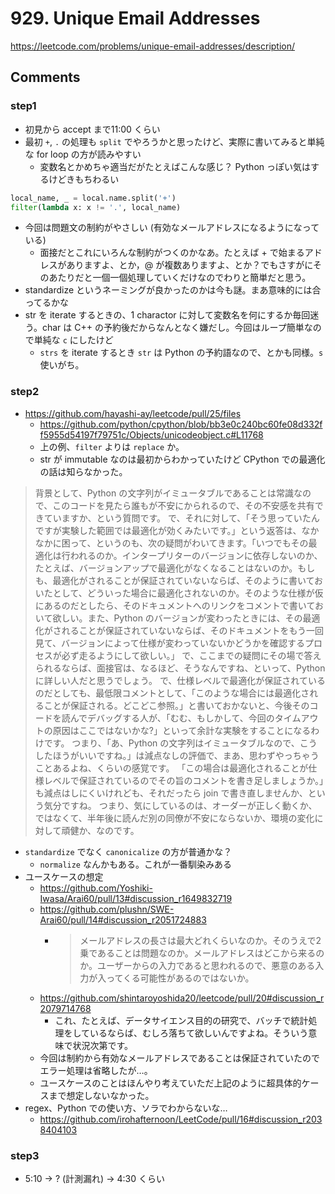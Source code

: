 # 929. Unique Email Addresses

https://leetcode.com/problems/unique-email-addresses/description/

## Comments

### step1

*   初見から accept まで11:00 くらい
*   最初 `+`, `.` の処理も `split` でやろうかと思ったけど、実際に書いてみると単純な for loop の方が読みやすい
    *   変数名とかめちゃ適当だがたとえばこんな感じ？ Python っぽい気はするけどきもちわるい

```python
local_name, _ = local.name.split('+')
filter(lambda x: x != '.', local_name)
```

*   今回は問題文の制約がやさしい (有効なメールアドレスになるようになっている)
    *   面接だとこれにいろんな制約がつくのかなあ。たとえば + で始まるアドレスがありますよ、とか，@ が複数ありますよ、とか？でもさすがにそのあたりだと一個一個処理していくだけなのでわりと簡単だと思う。
*   standardize というネーミングが良かったのかは今も謎。まあ意味的には合ってるかな
*   str を iterate するときの、1 charactor に対して変数名を何にするか毎回迷う。char は C++ の予約後だからなんとなく嫌だし。今回はループ簡単なので単純な `c` にしたけど
    *   `strs` を iterate するとき `str` は Python の予約語なので、とかも同様。`s` 使いがち。

### step2

*   https://github.com/hayashi-ay/leetcode/pull/25/files
    *   https://github.com/python/cpython/blob/bb3e0c240bc60fe08d332ff5955d54197f79751c/Objects/unicodeobject.c#L11768
    *   上の例、`filter` よりは `replace` か。
    *   str が immutable なのは最初からわかっていたけど CPython での最適化の話は知らなかった。

> 背景として、Python の文字列がイミュータブルであることは常識なので、このコードを見たら誰もが不安にかられるので、その不安感を共有できていますか、という質問です。
で、それに対して、「そう思っていたんですが実験した範囲では最適化が効くみたいです。」という返答は、なかなかに困って、というのも、次の疑問がわいてきます。「いつでもその最適化は行われるのか。インタープリターのバージョンに依存しないのか、たとえば、バージョンアップで最適化がなくなることはないのか。もしも、最適化がされることが保証されていないならば、そのように書いておいたとして、どういった場合に最適化されないのか。そのような仕様が仮にあるのだとしたら、そのドキュメントへのリンクをコメントで書いておいて欲しい。また、Python のバージョンが変わったときには、その最適化がされることが保証されていないならば、そのドキュメントをもう一回見て、バージョンによって仕様が変わっていないかどうかを確認するプロセスが必ず走るようにして欲しい。」
で、ここまでの疑問にその場で答えられるならば、面接官は、なるほど、そうなんですね、といって、Python に詳しい人だと思うでしょう。
で、仕様レベルで最適化が保証されているのだとしても、最低限コメントとして、「このような場合には最適化されることが保証される。どこどこ参照。」と書いておかないと、今後そのコードを読んでデバッグする人が、「むむ、もしかして、今回のタイムアウトの原因はここではないかな?」といって余計な実験をすることになるわけです。
つまり、「あ、Python の文字列はイミュータブルなので、こうしたほうがいいですね。」は減点なしの評価で、まあ、思わずやっちゃうことあるよね、くらいの感覚です。
「この場合は最適化されることが仕様レベルで保証されているのでその旨のコメントを書き足しましょうか。」も減点はしにくいけれども、それだったら join で書き直しませんか、という気分ですね。
つまり、気にしているのは、オーダーが正しく動くか、ではなくて、半年後に読んだ別の同僚が不安にならないか、環境の変化に対して頑健か、なのです。

*   `standardize` でなく `canonicalize` の方が普通かな？
    *   `normalize` なんかもある。これが一番馴染みある
*   ユースケースの想定
    *   https://github.com/Yoshiki-Iwasa/Arai60/pull/13#discussion_r1649832719
    *   https://github.com/plushn/SWE-Arai60/pull/14#discussion_r2051724883
        *   > メールアドレスの長さは最大どれくらいなのか。そのうえで2乗であることは問題なのか。メールアドレスはどこから来るのか。ユーザーからの入力であると思われるので、悪意のある入力が入ってくる可能性があるのではないか。
    *   https://github.com/shintaroyoshida20/leetcode/pull/20#discussion_r2079714768
        *   これ、たとえば、データサイエンス目的の研究で、バッチで統計処理をしているならば、むしろ落ちて欲しいんですよね。そういう意味で状況次第です。
    *   今回は制約から有効なメールアドレスであることは保証されていたのでエラー処理は省略したが…。
    *   ユースケースのことはほんやり考えていただ上記のように超具体的ケースまで想定しないなかった。
*   regex、Python での使い方、ソラでわからないな…
    *   https://github.com/irohafternoon/LeetCode/pull/16#discussion_r2038404103

### step3

*   5:10 -> ? (計測漏れ) -> 4:30 くらい
